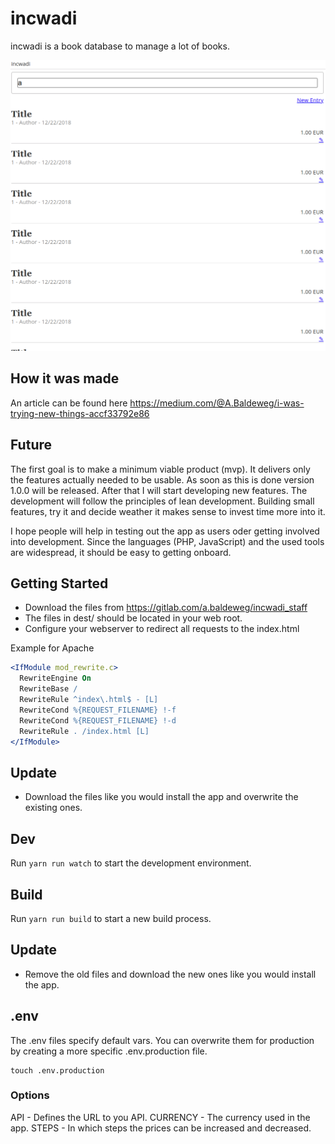 # incwadi

incwadi is a book database to manage a lot of books.

![incwadi](screenshot.png)

## How it was made

An article can be found here https://medium.com/@A.Baldeweg/i-was-trying-new-things-accf33792e86

## Future

The first goal is to make a minimum viable product (mvp). It delivers only the features actually needed to be usable. As soon as this is done version 1.0.0 will be released. After that I will start developing new features. The development will follow the principles of lean development. Building small features, try it and decide weather it makes sense to invest time more into it.

I hope people will help in testing out the app as users oder getting involved into development. Since the languages (PHP, JavaScript) and the used tools are widespread, it should be easy to getting onboard.

## Getting Started

- Download the files from https://gitlab.com/a.baldeweg/incwadi_staff
- The files in dest/ should be located in your web root.
- Configure your webserver to redirect all requests to the index.html

Example for Apache

```apache
<IfModule mod_rewrite.c>
  RewriteEngine On
  RewriteBase /
  RewriteRule ^index\.html$ - [L]
  RewriteCond %{REQUEST_FILENAME} !-f
  RewriteCond %{REQUEST_FILENAME} !-d
  RewriteRule . /index.html [L]
</IfModule>
```

## Update

- Download the files like you would install the app and overwrite the existing ones.

## Dev

Run `yarn run watch` to start the development environment.

## Build

Run `yarn run build` to start a new build process.

## Update

- Remove the old files and download the new ones like you would install the app.

## .env

The .env files specify default vars. You can overwrite them for production by creating a more specific .env.production file.

```shell
touch .env.production
```

### Options

API - Defines the URL to you API.
CURRENCY - The currency used in the app.
STEPS - In which steps the prices can be increased and decreased.
